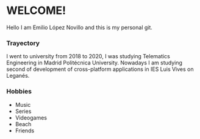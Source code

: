 # WELCOME!
Hello I am Emilio López Novillo and this is my personal git.

### Trayectory
I went to university from 2018 to 2020, I was studying Telematics Engineering in Madrid Politécnica University. Nowadays I am studying second of development of cross-platform applications in IES Luis Vives on Leganés.

### Hobbies
- Music 
- Series
- Videogames
- Beach
- Friends 


